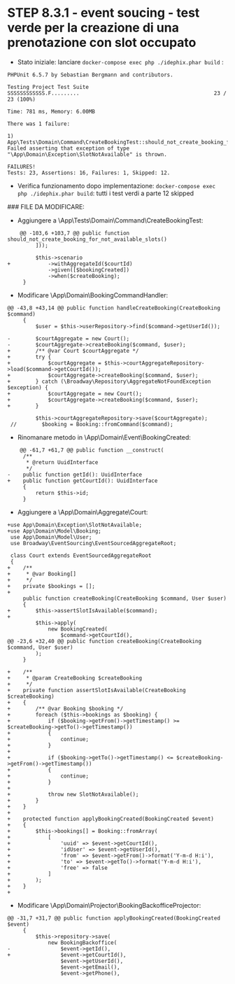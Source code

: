 STEP 8.3.1 - event soucing - test verde per la creazione di una prenotazione con slot occupato
===================================================

- Stato iniziale: lanciare `docker-compose exec php ./idephix.phar build` : 

```
PHPUnit 6.5.7 by Sebastian Bergmann and contributors.

Testing Project Test Suite
SSSSSSSSSSSS.F.........                                           23 / 23 (100%)

Time: 781 ms, Memory: 6.00MB

There was 1 failure:

1) App\Tests\Domain\Command\CreateBookingTest::should_not_create_booking_for_not_available_slots
Failed asserting that exception of type "\App\Domain\Exception\SlotNotAvailable" is thrown.

FAILURES!
Tests: 23, Assertions: 16, Failures: 1, Skipped: 12.
```

- Verifica funzionamento dopo implementazione: `docker-compose exec php ./idephix.phar build`: tutti i test verdi a parte 12 skipped

### FILE DA MODIFICARE:


- Aggiungere a \App\Tests\Domain\Command\CreateBookingTest:

```
    @@ -103,6 +103,7 @@ public function should_not_create_booking_for_not_available_slots()
         ]));
 
         $this->scenario
+            ->withAggregateId($courtId)
             ->given([$bookingCreated])
             ->when($createBooking);
     }
```

- Modificare \App\Domain\BookingCommandHandler:

```
@@ -43,8 +43,14 @@ public function handleCreateBooking(CreateBooking $command)
     {
         $user = $this->userRepository->find($command->getUserId());
 
-        $courtAggregate = new Court();
-        $courtAggregate->createBooking($command, $user);
+        /** @var Court $courtAggregate */
+        try {
+            $courtAggregate = $this->courtAggregateRepository->load($command->getCourtId());
+            $courtAggregate->createBooking($command, $user);
+        } catch (\Broadway\Repository\AggregateNotFoundException $exception) {
+            $courtAggregate = new Court();
+            $courtAggregate->createBooking($command, $user);
+        }
 
         $this->courtAggregateRepository->save($courtAggregate);
 //        $booking = Booking::fromCommand($command);
```

- Rinomanare metodo in \App\Domain\Event\BookingCreated:

```
    @@ -61,7 +61,7 @@ public function __construct(
     /**
      * @return UuidInterface
      */
-    public function getId(): UuidInterface
+    public function getCourtId(): UuidInterface
     {
         return $this->id;
     }
```

- Aggiungere a \App\Domain\Aggregate\Court:

```
+use App\Domain\Exception\SlotNotAvailable;
+use App\Domain\Model\Booking;
 use App\Domain\Model\User;
 use Broadway\EventSourcing\EventSourcedAggregateRoot;
 
 class Court extends EventSourcedAggregateRoot
 {
+    /**
+     * @var Booking[]
+     */
+    private $bookings = [];
+
     public function createBooking(CreateBooking $command, User $user)
     {
+        $this->assertSlotIsAvailable($command);
+
         $this->apply(
             new BookingCreated(
                 $command->getCourtId(),
@@ -23,6 +32,40 @@ public function createBooking(CreateBooking $command, User $user)
         );
     }
 
+    /**
+     * @param CreateBooking $createBooking
+     */
+    private function assertSlotIsAvailable(CreateBooking $createBooking)
+    {
+        /** @var Booking $booking */
+        foreach ($this->bookings as $booking) {
+            if ($booking->getFrom()->getTimestamp() >= $createBooking->getTo()->getTimestamp())
+            {
+                continue;
+            }
+
+            if ($booking->getTo()->getTimestamp() <= $createBooking->getFrom()->getTimestamp())
+            {
+                continue;
+            }
+
+            throw new SlotNotAvailable();
+        }
+    }
+
+    protected function applyBookingCreated(BookingCreated $event)
+    {
+        $this->bookings[] = Booking::fromArray(
+            [
+                'uuid' => $event->getCourtId(),
+                'idUser' => $event->getUserId(),
+                'from' => $event->getFrom()->format('Y-m-d H:i'),
+                'to' => $event->getTo()->format('Y-m-d H:i'),
+                'free' => false
+            ]
+        );
+    }
+
```

- Modificare \App\Domain\Projector\BookingBackofficeProjector:

```
@@ -31,7 +31,7 @@ public function applyBookingCreated(BookingCreated $event)
     {
         $this->repository->save(
             new BookingBackoffice(
-                $event->getId(),
+                $event->getCourtId(),
                 $event->getUserId(),
                 $event->getEmail(),
                 $event->getPhone(),
```
